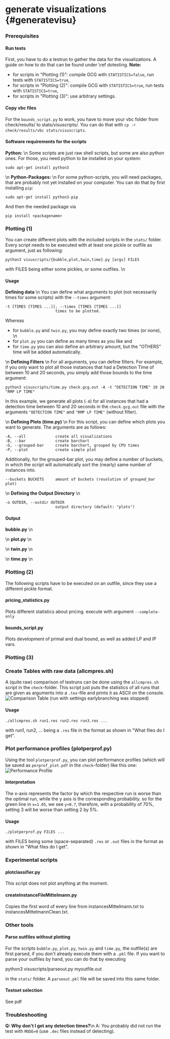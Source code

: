 # generate visualizations {#generatevisu}

### Prerequisites
#### Run tests
First, you have to do a testrun to gather the data for the visualizations. A guide on how to
do that can be found under \ref dotesting.
**Note:**
- for scripts in "Plotting (1)": compile GCG with `STATISTICS=false`, run tests with `STATISTICS=true`,
- for scripts in "Plotting (2)": compile GCG with `STATISTICS=true`, run tests with `STATISTICS=true`,
- for scripts in "Plotting (3)": use arbitrary settings.

#### Copy vbc files
For the `bounds_script.py` to work, you have to move your vbc folder from check/results/
to stats/visuscripts/. You can do that with `cp -r check/results/vbc stats/visuscripts`.

#### Software requirements for the scripts
**Python:** \n
Some scripts are just raw shell scripts, but some are also python
ones. For those, you need python to be installed on your system:

    sudo apt-get install python3

\n
**Python-Packages:** \n
For some python-scripts, you will need packages, that are probably
not yet installed on your computer. You can do that by first installing `pip`:

    sudo apt-get install python3-pip

And then the needed package via

    pip install <packagename>


### Plotting (1)
You can create different plots with the included scripts in the `stats/` folder. Every script
needs to be executed with at least one pickle or outfile as argument, just as following:

    python3 visuscripts/{bubble,plot,twin,time}.py [args] FILES

with FILES being either some pickles, or some outfiles. \n

#### Usage
**Defining data** \n
You can define what arguments to plot (not necessarily times for some scripts) with the `--times` argument:

    -t [TIMES [TIMES ...]], --times [TIMES [TIMES ...]]
                          times to be plotted.

Whereas
- for `bubble.py` and `twin.py`, you may define exactly two times (or none), \n
- for `plot.py` you can define as many times as you like and
- for `time.py` you can also define an arbitrary amount, but the "OTHERS" time will be added automatically.

\n
**Defining Filters** \n
For all arguments, you can define filters. For example, if you only want to plot
all those instances that had a Detection Time of between 10 and 20 seconds, you simply
add those bounds to the time argument:

    python3 visuscripts/time.py check.gcg.out -A -t "DETECTION TIME" 10 20 "RMP LP TIME"

In this example, we generate all plots (`-A`) for all instances that had a detection time
between 10 and 20 seconds in the `check.gcg.out` file with the arguments `"DETECTION TIME"`
and `"RMP LP TIME"` (without filter).

\n
**Defining Plots (time.py)** \n
For this script, you can define which plots you want to generate. The arguments
are as follows:

    -A, --all             create all visualizations
    -B, --bar             create barchart
    -G, --grouped-bar     create barchart, grouped by CPU times
    -P, --plot            create simple plot

Additionally, for the grouped-bar plot, you may define a number of buckets,
in which the script will automatically sort the (nearly) same number of instances into.

    --buckets BUCKETS     amount of buckets (resolution of grouped_bar plot)

\n
**Defining the Output Directory** \n

    -o OUTDIR, --outdir OUTDIR
                          output directory (default: "plots")

#### Output
**bubble.py** \n

\n
**plot.py** \n

\n
**twin.py** \n

\n
**time.py** \n


### Plotting (2)
The following scripts have to be executed on an outfile, since they use a different
pickle format.

#### pricing_statistics.py
Plots different statistics about pricing.
execute with argument `--complete-only`

#### bounds_script.py
Plots development of primal and dual bound, as well as added LP and IP vars.

### Plotting (3)
### <a name="raw">Create Tables with raw data</a> (allcmpres.sh)
A (quite raw) comparison of testruns can be done using the `allcmpres.sh` script
in the `check`-folder. This script just puts the statistics of all runs that are
given as arguments into a `.tex`-file and prints it as ASCII on the console.
![Comparison Table (run with settings earlybranching was stopped)](cmpres.png)
#### Usage

    ./allcmpres.sh run1.res run2.res run3.res ...

with run1, run2, ... being a `.res` file in the format as shown in "What files do I get".

### <a name="plot">Plot performance profiles</a> (plotperprof.py)
Using the tool `plotperprof.py`, you can plot performance profiles
(which will be saved as `perprof_plot.pdf` in the `check`-folder) like this one:
![Performance Profile](perfprofile.png)
#### Interpretation
The x-axis represents the factor by which the respective run is worse than the
optimal run, while the y axis is the corresponding probability. so for the green
line in `x=1.05`, we see `y≈0.7`, therefore, with a probability of 70%, setting 3
will be worse than setting 2 by 5%.

#### Usage

    ./plotperprof.py FILES ...

with FILES being some (space-separated) `.res` or `.out` files in the format as shown in "What files do I get".

### Experimental scripts
#### plotclassifier.py
This script does not plot anything at the moment.

#### createInstanceFileMittelmann.py
Copies the first word of every line from instancesMittelmann.txt to instancesMittelmannClean.txt.

### Other tools
#### Parse outfiles without plotting
For the scripts `bubble.py`, `plot.py`, `twin.py` and `time.py`, the outfile(s)
are first parsed, if you don't already execute them with a `.pkl` file.
If you want to parse your outfiles by hand, you can do that by executing

  python3 visuscripts/parseout.py myoutfile.out

in the `stats/` folder. A `parseout.pkl` file will be saved into this same folder.

#### Testset selection
See pdf

### Troubleshooting
**Q: Why don't I get any detection times?**\n
A: You probably did not run the test with `MODE=0` (use `.dec` files instead of detecting).
